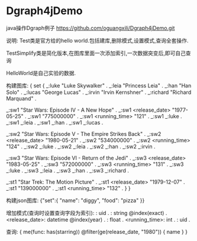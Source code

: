 # Dgraph4jDemo
java操作Dgraph例子
https://github.com/oguangxili/Dgraph4jDemo.git

说明:
Test类是官方给的hello world.包括建库,删除模式,设置模式,查询全套操作.

TestSimplify类是简化版本,在图库里面一次添加索引,一次数据突变后,即可自己查询

HelloWorld是自己实验的数据.


构建图库:
{
  set {
   _:luke <name> "Luke Skywalker" .
   _:leia <name> "Princess Leia" .
   _:han <name> "Han Solo" .
   _:lucas <name> "George Lucas" .
   _:irvin <name> "Irvin Kernshner" .
   _:richard <name> "Richard Marquand" .

   _:sw1 <name> "Star Wars: Episode IV - A New Hope" .
   _:sw1 <release_date> "1977-05-25" .
   _:sw1 <revenue> "775000000" .
   _:sw1 <running_time> "121" .
   _:sw1 <starring> _:luke .
   _:sw1 <starring> _:leia .
   _:sw1 <starring> _:han .
   _:sw1 <director> _:lucas .

   _:sw2 <name> "Star Wars: Episode V - The Empire Strikes Back" .
   _:sw2 <release_date> "1980-05-21" .
   _:sw2 <revenue> "534000000" .
   _:sw2 <running_time> "124" .
   _:sw2 <starring> _:luke .
   _:sw2 <starring> _:leia .
   _:sw2 <starring> _:han .
   _:sw2 <director> _:irvin .

   _:sw3 <name> "Star Wars: Episode VI - Return of the Jedi" .
   _:sw3 <release_date> "1983-05-25" .
   _:sw3 <revenue> "572000000" .
   _:sw3 <running_time> "131" .
   _:sw3 <starring> _:luke .
   _:sw3 <starring> _:leia .
   _:sw3 <starring> _:han .
   _:sw3 <director> _:richard .

   _:st1 <name> "Star Trek: The Motion Picture" .
   _:st1 <release_date> "1979-12-07" .
   _:st1 <revenue> "139000000" .
   _:st1 <running_time> "132" .
  }
}


构建json图库:
{"set":{
  "name": "diggy",
  "food": "pizza"
}}


增加模式(查询时设置查询字段为索引):
<director>: uid .
<name>: string @index(exact) .
<release_date>: datetime @index(year) .
<revenue>: float .
<running_time>: int .
<starring>: uid .

查询:
{
  me(func: has(starring)) @filter(ge(release_date, "1980")) {
    name
  }
}
